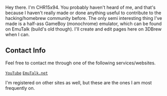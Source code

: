 Hey there. I'm CHR15x94. You probably haven't heard of me, and that's
because I haven't really made or done anything useful to contribute to
the hacking/homebrew community before. The only semi interesting thing
I've made is a half-ass GameBoy (monochrome) emulator, which can be
found on EmuTalk (build's old though). I'll create and edit pages here
on 3DBrew when I can.

## Contact Info

Feel free to contact me through one of the following services/websites.

[`YouTube`](http://www.youtube.com/user/CHR15x94)
[`EmuTalk.net`](http://www.emutalk.net/members/70586-CHR15x94)

I'm registered on other sites as well, but these are the ones I am most
frequently on.